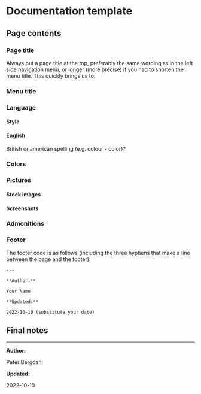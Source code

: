 # Documentation template

## Page contents

### Page title

Always put a page title at the top, preferably the same wording as in the left side navigation menu, or longer (more precise) if you had to shorten the menu title. This quickly brings us to:

### Menu title

### Language

#### Style

#### English

British or american spelling (e.g. colour - color)?

### Colors

### Pictures

#### Stock images

#### Screenshots

### Admonitions

### Footer

The footer code is as follows (including the three hyphens that make a line between the page and the footer):

    ---

    **Author:**

    Your Name

    **Updated:**

    2022-10-10 (substitute your date)

## Final notes

---

**Author:**

Peter Bergdahl

**Updated:**

2022-10-10